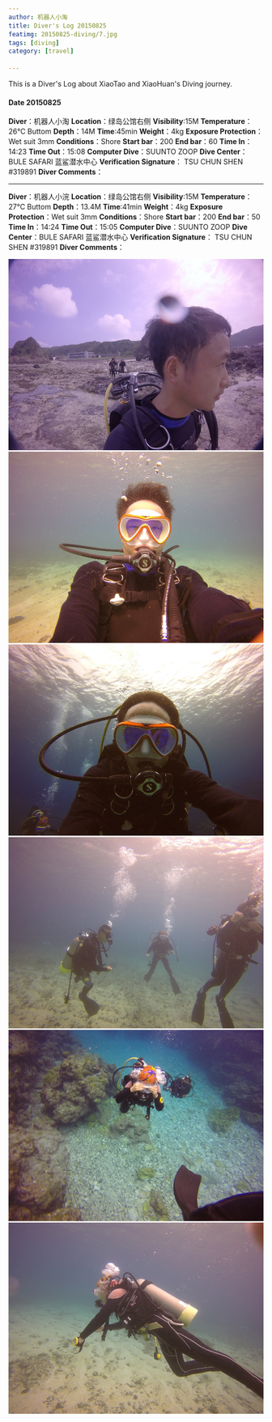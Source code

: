 ```yaml
---
author: 机器人小淘
title: Diver's Log 20150825
featimg: 20150825-diving/7.jpg
tags: [diving]
category: [travel]

---
```


This is a Diver's Log about XiaoTao and XiaoHuan's Diving journey.
#### Date 20150825
**Diver**：机器人小淘       **Location**：绿岛公馆右侧
**Visibility**:15M  **Temperature**：26℃ Buttom
**Depth**：14M  **Time**:45min
**Weight**：4kg  **Exposure Protection**：Wet suit 3mm **Conditions**：Shore
**Start bar**：200 **End bar**：60
**Time In**：14:23  **Time Out**：15:08
**Computer Dive**：SUUNTO ZOOP
**Dive Center**：BULE SAFARI  蓝鲨潜水中心
**Verification Signature**： TSU CHUN SHEN  #319891
**Diver Comments**：

-----------------------------------------------------------------

**Diver**：机器人小浣       **Location**：绿岛公馆右侧
**Visibility**:15M  **Temperature**：27℃ Buttom
**Depth**：13.4M  **Time**:41min
**Weight**：4kg  **Exposure Protection**：Wet suit 3mm **Conditions**：Shore
**Start bar**：200 **End bar**：50
**Time In**：14:24  **Time Out**：15:05
**Computer Dive**：SUUNTO ZOOP
**Dive Center**：BULE SAFARI  蓝鲨潜水中心
**Verification Signature**： TSU CHUN SHEN  #319891
**Diver Comments**：

![Alt text](/img/20150825-diving/2.JPG)
![Alt text](/img/20150825-diving/3.JPG)
![Alt text](/img/20150825-diving/4.JPG)
![Alt text](/img/20150825-diving/5.JPG)
![Alt text](/img/20150825-diving/6.JPG)
![Alt text](/img/20150825-diving/1.JPG)

